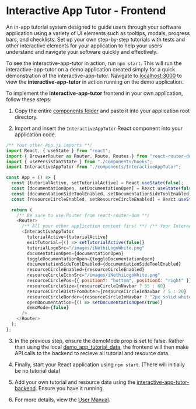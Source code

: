# Interactive App Tutor - Frontend

An in-app tutorial system designed to guide users through your software application using a variety of UI elements such as tooltips, modals, progress bars, and checklists. Set up your own step-by-step tutorials with tests and other interactive elements for your application to help your users understand and navigate your software quickly and effectively.

To see the interactive-app-tutor in action, run `npm start`. This will run the interactive-app-tutor on a demo application
created simply for a quick demonstration of the interactive-app-tutor. Navigate to [localhost:3000](http://localhost:3000) to view the **interactive-app-tutor** in action running on the demo application.

To implement the **interactive-app-tutor** frontend in your own application, follow these steps:

1. Copy the entire [components folder](./src/components/) and paste it into your application root directory.

2. Import and insert the `InteractiveAppTutor` React component into your application code.

```javascript
/** Your other App.js imports **/
import React, { useState } from "react";
import { BrowserRouter as Router, Route, Routes } from "react-router-dom";
import { usePersistantState } from "./components/hooks";
import InteractiveAppTutor from "./components/InteractiveAppTutor";

const App = () => {
  const [tutorialActive, setTutorialActive] = React.useState(false);
  const [documentationOpen, setDocumentationOpen] = React.useState(false);
  const [documentationSideToolEnabled, setDocumentationSideToolEnabled] = React.useState(true);
  const [resourceCircleEnabled, setResourceCircleEnabled] = React.useState(true);

  return (
    /** Be sure to use Router from react-router-dom **/
    <Router>
      /** All your other application content first **/ /** Your InteractiveAppTutor last **/
      <InteractiveAppTutor
        tutorialActive={tutorialActive}
        exitTutorial={() => setTutorialActive(false)}
        tutorialLogoSrc="/images/iNethiLogoWhite.png"
        documentationOpen={documentationOpen}
        toggleDocumentationOpen={toggleDocumentationOpen}
        documentationSideToolEnabled={documentationSideToolEnabled}
        resourceCircleEnabled={resourceCircleEnabled}
        resourceCircleIconSrc="/images/iNethiLogoWhite.png"
        resourceCirclePos={{ positionY: "bottom", positionX: "right" }}
        resourceCircleSize={resourceCircleInNavbar ? 55 : 60}
        resourceCircleDistFromOuter={resourceCircleInNavbar ? 5 : 20}
        resourceCircleBorder={resourceCircleInNavbar ? "2px solid white" : "none"}
        openDocumentation={() => setDocumentationOpen(true)}
        demoMode={false}
      />
    </Router>
  );
};
```

3. In the previous step, ensure the demoMode prop is set to false. Rather than using the local [demo_app_tutorial_data](./src/demo_app_tutorial_data/), the frontend will then make API calls to the backend to recieve all tutorial and resource data.

4. Finally, start your React application using `npm start`. (There will initially be no tutorial data)

5. Add your own tutorial and resource data using the [interactive-app-tutor-backend](https://github.com/Gibbosphere/interactive-app-tutor-backend). Ensure you have it running.

6. For more details, view the [User Manual](./User_Manual.pdf).
